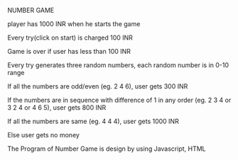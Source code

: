 NUMBER GAME

player has 1000 INR when he starts the game

Every try(click on start) is charged 100 INR

Game is over if user has less than 100 INR

Every try generates three random numbers, each random number is in 0-10 range

If all the numbers are odd/even (eg. 2 4 6), user gets 300 INR

If the numbers are in sequence with difference of 1 in any order (eg. 2 3 4 or 3 2 4 or 4 6 5), user gets 800 INR

If all the numbers are same (eg. 4 4 4), user gets 1000 INR

Else user gets no money

The Program of Number Game is design by using Javascript, HTML

